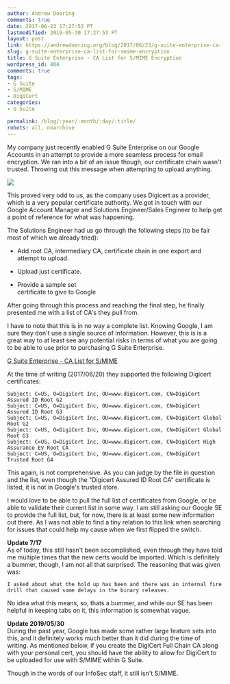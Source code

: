 ```yaml
---
author: Andrew Doering
comments: true
date: 2017-06-23 17:27:53 PT
lastmodified: 2019-05-30 17:27:53 PT
layout: post
link: https://andrewdoering.org/blog/2017/06/23/g-suite-enterprise-ca-list-for-smime-encryption/
slug: g-suite-enterprise-ca-list-for-smime-encryption
title: G Suite Enterprise - CA List for S/MIME Encryption
wordpress_id: 404
comments: true
tags:
- G Suite
- S/MIME
- DigiCert
categories:
- G Suite

permalink: /blog/:year/:month/:day/:title/
robots: all, noarchive
---
```


My company just recently enabled G Suite Enterprise on our Google Accounts in an attempt to provide a more seamless process for email encryption. We ran into a bit of an issue though, our certificate chain wasn't trusted. Throwing out this message when attempting to upload anything.




[![](https://andrewdoering.org/blog/wp-content/uploads/2017/06/2017-06-20_21-28-15.png)](https://andrewdoering.org/blog/wp-content/uploads/2017/06/2017-06-20_21-28-15.png)




This proved very odd to us, as the company uses Digicert as a provider, which is a very popular certificate authority. We got in touch with our Google Account Manager and Solutions Engineer/Sales Engineer to help get a point of reference for what was happening.




The Solutions Engineer had us go through the following steps (to be fair most of which we already tried):






  * Add root CA, intermediary CA, certificate chain in one export and  
attempt to upload.


  * Upload just certificate.


  * Provide a sample set  
certificate to give to Google




After going through this process and reaching the final step, he finally presented me with a list of CA's they pull from.  
  
I have to note that this is in no way a complete list. Knowing Google, I am sure they don't use a single source of information. However, this is is a great way to at least see any potential risks in terms of what you are going to be able to use prior to purchasing G Suite Enterprise.




[G Suite Enterprise - CA List for S/MIME](https://hg.mozilla.org/mozilla-central/raw-file/tip/security/nss/lib/ckfw/builtins/certdata.txt)




At the time of writing (2017/06/20) they supported the following Digicert certificates:



    
    Subject: C=US, O=DigiCert Inc, OU=www.digicert.com, CN=DigiCert Assured ID Root G2
    Subject: C=US, O=DigiCert Inc, OU=www.digicert.com, CN=DigiCert Assured ID Root G3
    Subject: C=US, O=DigiCert Inc, OU=www.digicert.com, CN=DigiCert Global Root G2
    Subject: C=US, O=DigiCert Inc, OU=www.digicert.com, CN=DigiCert Global Root G3
    Subject: C=US, O=DigiCert Inc, OU=www.digicert.com, CN=DigiCert High Assurance EV Root CA
    Subject: C=US, O=DigiCert Inc, OU=www.digicert.com, CN=DigiCert Trusted Root G4
    




This again, is not comprehensive. As you can judge by the file in question and the list, even though the "Digicert Assured ID Root CA" certificate is listed, it is not in Google's trusted store.




I would love to be able to pull the full list of certificates from Google, or be able to validate their current list in some way. I am still asking our Google SE to provide the full list, but, for now, there is at least some new information out there. As I was not able to find a tiny relation to this link when searching for issues that could help my cause when we first flipped the switch.




**Update 7/17**  
As of today, this still hasn't been accomplished, even through they have told me multiple times that the new certs would be imported. Which is definitely a bummer, though, I am not all that surprised. The reasoning that was given was:




`I asked about what the hold up has been and there was an internal fire drill that caused some delays in the binary releases.`




No idea what this means, so, thats a bummer, and while our SE has been helpful in keeping tabs on it, this information is somewhat vague.






**Update 2019/05/30**  
During the past year, Google has made some rather large feature sets into this, and it definitely works much better than it did during the time of writing. As mentioned below, if you create the DigiCert Full Chain CA along with your personal cert, you should have the ability to allow for DigiCert to be uploaded for use with S/MIME within G Suite.  
  
Though in the words of our InfoSec staff, it still isn't S/MIME.





















